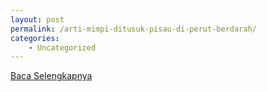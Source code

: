 ```yaml
---
layout: post
permalink: /arti-mimpi-ditusuk-pisau-di-perut-berdarah/
categories:
    - Uncategorized
---
```


[Baca Selengkapnya](/08)